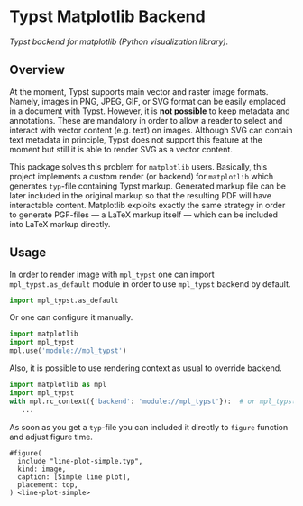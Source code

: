 # Typst Matplotlib Backend

*Typst backend for matplotlib (Python visualization library).*

## Overview

At the moment, Typst supports main vector and raster image formats. Namely,
images in PNG, JPEG, GIF, or SVG format can be easily emplaced in a document
with Typst. However, it is **not possible** to keep metadata and annotations.
These are mandatory in order to allow a reader to select and interact with
vector content (e.g. text) on images. Although SVG can contain text metadata in
principle, Typst does not support this feature at the moment but still it is
able to render SVG as a vector content.

This package solves this problem for `matplotlib` users. Basically, this
project implements a custom render (or backend) for `matplotlib` which
generates `typ`-file containing Typst markup. Generated markup file can be
later included in the original markup so that the resulting PDF will have
interactable content. Matplotlib exploits exactly the same strategy in order to
generate PGF-files &mdash; a LaTeX markup itself &mdash; which can be included
into LaTeX markup directly.

## Usage

In order to render image with `mpl_typst` one can import `mpl_typst.as_default`
module in order to use `mpl_typst` backend by default.

```python
import mpl_typst.as_default
```

Or one can configure it manually.

```python
import matplotlib
import mpl_typst
mpl.use('module://mpl_typst')
```

Also, it is possible to use rendering context as usual to override backend.

```python
import matplotlib as mpl
import mpl_typst
with mpl.rc_context({'backend': 'module://mpl_typst'}):  # or mpl_typst.BACKEND
   ...
```

As soon as you get a `typ`-file you can included it directly to `figure`
function and adjust figure time.

```typst
#figure(
  include "line-plot-simple.typ",
  kind: image,
  caption: [Simple line plot],
  placement: top,
) <line-plot-simple>
```
